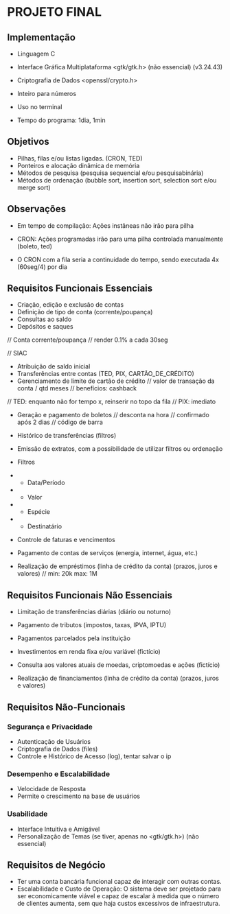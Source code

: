 # PROJETO FINAL

## Implementação
- Linguagem C
- Interface Gráfica Multiplataforma <gtk/gtk.h> (não essencial) (v3.24.43)
- Criptografia de Dados <openssl/crypto.h>

- Inteiro para números
- Uso no terminal

- Tempo do programa: 1dia, 1min

## Objetivos
- Pilhas, filas e/ou listas ligadas. (CRON, TED)
- Ponteiros e alocação dinâmica de memória
- Métodos de pesquisa (pesquisa sequencial e/ou pesquisabinária)
- Métodos de ordenação (bubble sort, insertion sort, selection sort e/ou merge sort)

## Observações
- Em tempo de compilação: Ações instâneas não irão para pilha
- CRON: Ações programadas irão para uma pilha controlada manualmente (boleto, ted)

- O CRON com a fila seria a continuidade do tempo, sendo executada 4x (60seg/4) por dia

## Requisitos Funcionais Essenciais
- Criação, edição e exclusão de contas
- Definição de tipo de conta (corrente/poupança)
- Consultas ao saldo
- Depósitos e saques

// Conta corrente/poupança
// render 0.1% a cada 30seg

// SIAC

- Atribuição de saldo inicial
- Transferências entre contas (TED, PIX, CARTÃO_DE_CRÉDITO)
- Gerenciamento de limite de cartão de crédito
// valor de transação da conta / qtd meses
// benefícios: cashback

// TED: enquanto não for tempo x, reinserir no topo da fila
// PIX: imediato

- Geração e pagamento de boletos
// desconta na hora
// confirmado após 2 dias
// código de barra

- Histórico de transferências (filtros)
- Emissão de extratos, com a possibilidade de utilizar filtros ou ordenação
- Filtros
- - Data/Período
- - Valor
- - Espécie
- - Destinatário

- Controle de faturas e vencimentos
- Pagamento de contas de serviços (energia, internet, água, etc.)

- Realização de empréstimos (linha de crédito da conta) (prazos, juros e valores)
// min: 20k max: 1M

## Requisitos Funcionais Não Essenciais
- Limitação de transferências diárias (diário ou noturno)
- Pagamento de tributos (impostos, taxas, IPVA, IPTU)
- Pagamentos parcelados pela instituição

- Investimentos em renda fixa e/ou variável (fictício)
- Consulta aos valores atuais de moedas, criptomoedas e ações (fictício)
- Realização de financiamentos (linha de crédito da conta) (prazos, juros e valores)

## Requisitos Não-Funcionais

### Segurança e Privacidade
- Autenticação de Usuários
- Criptografia de Dados (files)
- Controle e Histórico de Acesso (log), tentar salvar o ip

### Desempenho e Escalabilidade
- Velocidade de Resposta
- Permite o crescimento na base de usuários

### Usabilidade
- Interface Intuitiva e Amigável
- Personalização de Temas (se tiver, apenas no <gtk/gtk.h>) (não essencial)

## Requisitos de Negócio
- Ter uma conta bancária funcional capaz de interagir com outras contas.
- Escalabilidade e Custo de Operação: O sistema deve ser projetado para ser economicamente viável e capaz de escalar à medida que o número de clientes aumenta, sem que haja custos excessivos de infraestrutura.